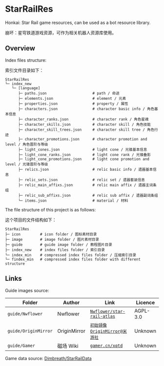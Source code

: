 # StarRailRes

Honkai: Star Rail game resources, can be used as a bot resource library.

崩坏：星穹铁道游戏资源，可作为相关机器人资源库使用。

## Overview

Index files structure:

索引文件目录如下：

```text
StarRailRes
└─ index_new
   └─ [language]
      ├─ paths.json                     # path / 命途
      ├─ elements.json                  # element / 元素
      ├─ properties.json                # property / 属性
      ├─ characters.json                # character basic info / 角色基本信息
      ├─ character_ranks.json           # character rank / 角色星魂
      ├─ character_skills.json          # character skill / 角色技能
      ├─ character_skill_trees.json     # character skill tree / 角色行迹
      ├─ character_promotions.json      # character promotion and level / 角色晋阶与等级
      ├─ light_cones.json               # light cone / 光锥基本信息
      ├─ light_cone_ranks.json          # light cone rank / 光锥叠影
      ├─ light_cone_promotions.json     # light cone promotion and level / 光锥晋阶与等级
      ├─ relics.json                    # relic basic info / 遗器基本信息
      ├─ relic_sets.json                # relic set / 遗器套装信息
      ├─ relic_main_affixs.json         # relic main affix / 遗器主词条组
      ├─ relic_sub_affixs.json          # relic sub affix / 遗器副词条组
      └─ items.json                     # material / 材料
```

The file structure of this project is as follows:

这个项目的文件结构如下：

```text
StarRailRes
├─ icon         # icon folder / 图标素材目录
├─ image        # image folder / 图片素材目录
├─ guide        # guide image folder / 教程图片目录
├─ index_new    # index files folder / 索引目录
└─ index_min    # compressed index files folder / 压缩索引目录
└─ findex_min   # compressed index files folder with different structure
```

## Links

Guide images source:

| Folder               | Author       | Link                                                                                             | Licence  |
| -------------------- | ------------ | ------------------------------------------------------------------------------------------------ | -------- |
| `guide/Nwflower`     | Nwflower     | [`Nwflower/star-rail-atlas`](https://github.com/Nwflower/star-rail-atlas)                        | AGPL-3.0 |
| `guide/OriginMirror` | OriginMirror | [`初始镜像OriginMirror@米游社`](https://www.miyoushe.com/sr/accountCenter/postList?id=159117584) | Unknown  |
| `guide/Gamer`        | 磁场 Wiki    | [`gamer.cn/xqtd`](https://www.gamer.cn/xqtd)                                                     | Unknown  |

Game data source: [Dimbreath/StarRailData](https://github.com/Dimbreath/StarRailData)
